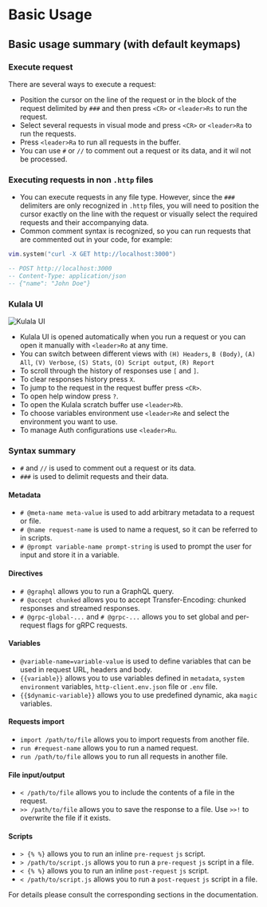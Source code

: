 # Basic Usage

## Basic usage summary (with default keymaps)

### Execute request

There are several ways to execute a request:

- Position the cursor on the line of the request or in the block of the request delimited by `###` and then press `<CR>` or `<leader>Rs` to run the request.
- Select several requests in visual mode and press `<CR>` or `<leader>Ra` to run the requests.
- Press `<leader>Ra` to run all requests in the buffer.
- You can use `#` or `//` to comment out a request or its data, and it wil not be processed.

### Executing requests in non `.http` files

- You can execute requests in any file type. However, since the `###` delimiters are only recognized in `.http` files, you will need to position the cursor exactly on the line with the request or visually select the required requests and their accompanying data.
- Common comment syntax is recognized, so you can run requests that are commented out in your code, for example:

```lua
vim.system("curl -X GET http://localhost:3000")

-- POST http://localhost:3000
-- Content-Type: application/json
-- {"name": "John Doe"}

```

### Kulala UI

![Kulala UI](./../../static/img/kulala_ui.png)

- Kulala UI is opened automatically when you run a request or you can open it manually with `<leader>Ro` at any time.
- You can switch between different views with `(H) Headers`, `B (Body)`, `(A) All`, `(V) Verbose`, `(S) Stats`, `(O) Script output`, `(R) Report`
- To scroll through the history of responses use `[` and `]`.
- To clear responses history press `X`.
- To jump to the request in the request buffer press `<CR>`.
- To open help window press `?`.
- To open the Kulala scratch buffer use `<leader>Rb`.
- To choose variables environment use `<leader>Re` and select the environment you want to use.
- To manage Auth configurations use `<leader>Ru`.

### Syntax summary

- `#` and `//` is used to comment out a request or its data.
- `###` is used to delimit requests and their data.

#### Metadata

- `# @meta-name meta-value` is used to add arbitrary metadata to a request or file.
- `# @name request-name` is used to name a request, so it can be referred to in scripts.
- `# @prompt variable-name prompt-string` is used to prompt the user for input and store it in a variable.

#### Directives

- `# @graphql` allows you to run a GraphQL query.
- `# @accept chunked` allows you to accept Transfer-Encoding: chunked responses and streamed responses.
- `# @grpc-global-...` and `# @grpc-...` allows you to set global and per-request flags for gRPC requests.

#### Variables

- `@variable-name=variable-value` is used to define variables that can be used in request URL, headers and body.
- `{{variable}}` allows you to use variables defined in `metadata`, `system environment` variables, `http-client.env.json` file or `.env` file.
- `{{$dynamic-variable}}` allows you to use predefined dynamic, aka `magic` variables.

#### Requests import

- `import /path/to/file` allows you to import requests from another file.
- `run #request-name` allows you to run a named request.
- `run /path/to/file` allows you to run all requests in another file.

#### File input/output

- `< /path/to/file` allows you to include the contents of a file in the request.
- `>> /path/to/file` allows you to save the response to a file. Use `>>!` to overwrite the file if it exists.

#### Scripts

- `> {% %}` allows you to run an inline `pre-request` `js` script.
- `> /path/to/script.js` allows you to run a `pre-request` `js` script in a file.
- `< {% %}` allows you to run an inline `post-request` `js` script.
- `< /path/to/script.js` allows you to run a `post-request` `js` script in a file.

For details please consult the corresponding sections in the documentation.
